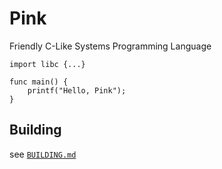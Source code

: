 # Pink

Friendly C-Like Systems Programming Language

```pink
import libc {...}

func main() {
    printf("Hello, Pink");
}
```

## Building

see [`BUILDING.md`](./BUILDING.md)